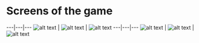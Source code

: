 # Screens of the game

---|---|---
![alt text](images/screen1.jpeg "Title Text") | ![alt text](images/screen2.jpeg "Title Text") |  ![alt text](images/screen3.jpeg "Title Text")
---|---|---
![alt text](images/screen4.jpeg "Title Text") | ![alt text](images/screen5.jpeg "Title Text") |  ![alt text](images/screen6.jpeg "Title Text")

